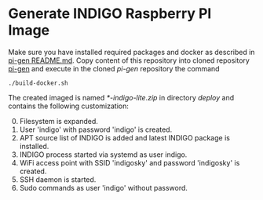Generate INDIGO Raspberry PI Image
==============

Make sure you have installed required packages and docker as described in
[pi-gen README.md](https://github.com/RPi-Distro/pi-gen/README.md).
Copy content of this repository into cloned repository [pi-gen](https://github.com/RPi-Distro/pi-gen)
and  execute in the cloned *pi-gen* repository the command
```
./build-docker.sh
```
The created imaged is named _*-indigo-lite.zip_ in directory _deploy_ and contains the following customization:

0. Filesystem is expanded.
1. User 'indigo' with password 'indigo' is created.
2. APT source list of INDIGO is added and latest INDIGO package is installed.
3. INDIGO process started via systemd as user indigo.
4. WiFi access point with SSID 'indigosky' and password 'indigosky' is created.
5. SSH daemon is started.
6. Sudo commands as user 'indigo' without password.
